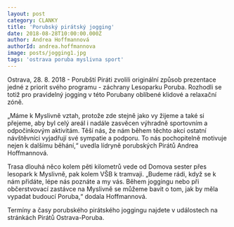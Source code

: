 ```yaml
---
layout: post
category: CLANKY
title: 'Porubský pirátský jogging'
date: 2018-08-28T10:00:00.000Z
author: Andrea Hoffmannová
authorId: andrea.hoffmannova
image: posts/jogging1.jpg
tags: 'ostrava poruba myslivna sport'
---
```


Ostrava, 28. 8. 2018 - Porubští Piráti zvolili originální způsob prezentace jedné z priorit svého programu - záchrany Lesoparku Poruba. Rozhodli se totiž pro pravidelný jogging v této Porubany oblíbené klidové a relaxační zóně.
 
„Máme k Myslivně vztah, protože zde stejně jako vy žijeme a také si přejeme, aby byl celý areál i nadále zasvěcen výhradně sportovním a odpočinkovým aktivitám. Těší nás, že nám během těchto akcí ostatní návštěvníci vyjadřují své sympatie a podporu. To nás pochopitelně motivuje nejen k dalšímu běhání,“ uvedla lídryně porubských Pirátů Andrea Hoffmannová.
 
Trasa dlouhá něco kolem pěti kilometrů vede od Domova sester přes lesopark k Myslivně, pak kolem VŠB k tramvaji. „Budeme rádi, když se k nám přidáte, lépe nás poznáte a my vás. Během joggingu nebo při občerstvovací zastávce na Myslivně se můžeme bavit o tom, jak by měla vypadat budoucí Poruba,“ dodala Hoffmannová.
 
Termíny a časy porubského pirátského joggingu najdete v událostech na stránkách Pirátů Ostrava-Poruba. 
